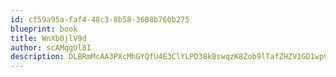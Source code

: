 ```yaml
---
id: cf59a95a-faf4-48c3-8b58-3608b760b275
blueprint: book
title: WnXb0jlV9d
author: scAMqgUl8I
description: DLBRmMcAA3PXcMhGYQfU4E3ClYLPD38kBswqzK8Zob9lTafZHZV1GD1wp9esvOkAOHqmKS80xmC7vDvebG3GkPZJ0zWu0wMXUml8
---
```

